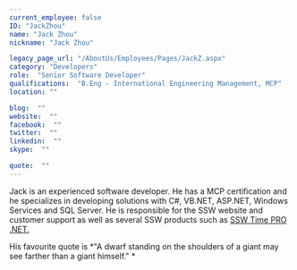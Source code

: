 ```yaml
---
current_employee: false
ID: "JackZhou"
name: "Jack Zhou"
nickname: "Jack Zhou"

legacy_page_url: "/AboutUs/Employees/Pages/JackZ.aspx"
category: "Developers"
role:  "Senior Software Developer"
qualifications:  "B.Eng - International Engineering Management, MCP"
location: ""

blog:  ""
website:  ""
facebook:  ""
twitter:  ""
linkedin:  ""
skype:  ""

quote:  ""
---
```


Jack is an experienced software developer. He has a MCP certification and he specializes in developing solutions with C#, VB.NET, ASP.NET, Windows Services and SQL Server. He is responsible for the SSW website and customer support as well as several SSW products such as [SSW Time PRO .NET.](http://www.ssw.com.au/ssw/timepronet/)

His favourite quote is *"A dwarf standing on the shoulders of a giant may see farther than a giant himself." *